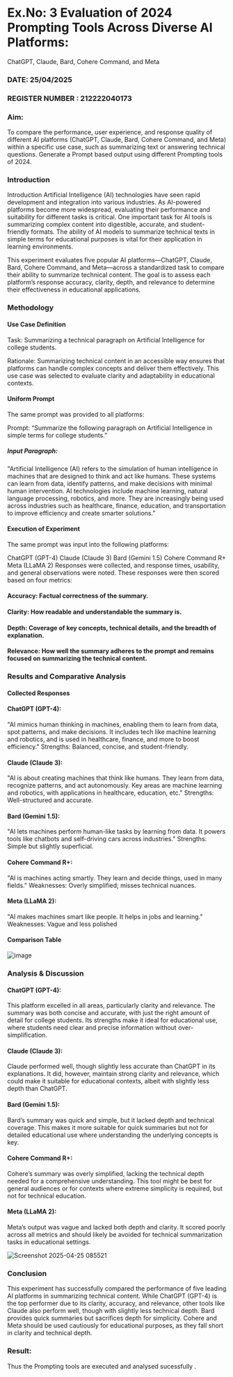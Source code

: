 # Ex.No: 3 	Evaluation of 2024 Prompting Tools Across Diverse AI Platforms: 
ChatGPT, Claude, Bard, Cohere Command, and Meta 
### DATE: 25/04/2025                                                                           
### REGISTER NUMBER : 212222040173
### Aim:
To compare the performance, user experience, and response quality of different AI platforms (ChatGPT, Claude, Bard, Cohere Command, and Meta) within a specific use case, such as summarizing text or answering technical questions. Generate a Prompt based output using different Prompting tools of 2024.

###  Introduction
Introduction
Artificial Intelligence (AI) technologies have seen rapid development and integration into various industries. As AI-powered platforms become more widespread, evaluating their performance and suitability for different tasks is critical. One important task for AI tools is summarizing complex content into digestible, accurate, and student-friendly formats. The ability of AI models to summarize technical texts in simple terms for educational purposes is vital for their application in learning environments.

This experiment evaluates five popular AI platforms—ChatGPT, Claude, Bard, Cohere Command, and Meta—across a standardized task to compare their ability to summarize technical content. The goal is to assess each platform’s response accuracy, clarity, depth, and relevance to determine their effectiveness in educational applications.
###  Methodology
#### Use Case Definition
Task: Summarizing a technical paragraph on Artificial Intelligence for college students.

Rationale: Summarizing technical content in an accessible way ensures that platforms can handle complex concepts and deliver them effectively. This use case was selected to evaluate clarity and adaptability in educational contexts.

#### Uniform Prompt
The same prompt was provided to all platforms:

Prompt: “Summarize the following paragraph on Artificial Intelligence in simple terms for college students.”

##### Input Paragraph:

"Artificial Intelligence (AI) refers to the simulation of human intelligence in machines that are designed to think and act like humans. These systems can learn from data, identify patterns, and make decisions with minimal human intervention. AI technologies include machine learning, natural language processing, robotics, and more. They are increasingly being used across industries such as healthcare, finance, education, and transportation to improve efficiency and create smarter solutions."

#### Execution of Experiment
The same prompt was input into the following platforms:

ChatGPT (GPT-4)
Claude (Claude 3)
Bard (Gemini 1.5)
Cohere Command R+
Meta (LLaMA 2)
Responses were collected, and response times, usability, and general observations were noted. These responses were then scored based on four metrics:
#### Accuracy: Factual correctness of the summary.
#### Clarity: How readable and understandable the summary is.
#### Depth: Coverage of key concepts, technical details, and the breadth of explanation.
#### Relevance: How well the summary adheres to the prompt and remains focused on summarizing the technical content.
### Results and Comparative Analysis
#### Collected Responses
#### ChatGPT (GPT-4):

"AI mimics human thinking in machines, enabling them to learn from data, spot patterns, and make decisions. It includes tech like machine learning and robotics, and is used in healthcare, finance, and more to boost efficiency."
Strengths: Balanced, concise, and student-friendly.
#### Claude (Claude 3):
"AI is about creating machines that think like humans. They learn from data, recognize patterns, and act autonomously. Key areas are machine learning and robotics, with applications in healthcare, education, etc."
Strengths: Well-structured and accurate.
#### Bard (Gemini 1.5):
"AI lets machines perform human-like tasks by learning from data. It powers tools like chatbots and self-driving cars across industries."
Strengths: Simple but slightly superficial.
#### Cohere Command R+:
"AI is machines acting smartly. They learn and decide things, used in many fields."
Weaknesses: Overly simplified; misses technical nuances.
#### Meta (LLaMA 2):
"AI makes machines smart like people. It helps in jobs and learning."
Weaknesses: Vague and less polished
#### Comparison Table
![image](https://github.com/user-attachments/assets/3b03d606-cfdf-41d4-8b10-270d5bd55ea5)
### Analysis & Discussion
#### ChatGPT (GPT-4): 
This platform excelled in all areas, particularly clarity and relevance. The summary was both concise and accurate, with just the right amount of detail for college students. Its strengths make it ideal for educational use, where students need clear and precise information without over-simplification.

#### Claude (Claude 3):
Claude performed well, though slightly less accurate than ChatGPT in its explanations. It did, however, maintain strong clarity and relevance, which could make it suitable for educational contexts, albeit with slightly less depth than ChatGPT.

#### Bard (Gemini 1.5): 
Bard’s summary was quick and simple, but it lacked depth and technical coverage. This makes it more suitable for quick summaries but not for detailed educational use where understanding the underlying concepts is key.

#### Cohere Command R+:
Cohere’s summary was overly simplified, lacking the technical depth needed for a comprehensive understanding. This tool might be best for general audiences or for contexts where extreme simplicity is required, but not for technical education.

#### Meta (LLaMA 2): 
Meta’s output was vague and lacked both depth and clarity. It scored poorly across all metrics and should likely be avoided for technical summarization tasks in educational settings.

![Screenshot 2025-04-25 085521](https://github.com/user-attachments/assets/f1ce6cd4-7078-4bd4-ab0f-403f18287049)


### Conclusion
This experiment has successfully compared the performance of five leading AI platforms in summarizing technical content. While ChatGPT (GPT-4) is the top performer due to its clarity, accuracy, and relevance, other tools like Claude also perform well, though with slightly less technical depth. Bard provides quick summaries but sacrifices depth for simplicity. Cohere and Meta should be used cautiously for educational purposes, as they fall short in clarity and technical depth.
### Result:
Thus the Prompting tools are executed and analysed sucessfully .
